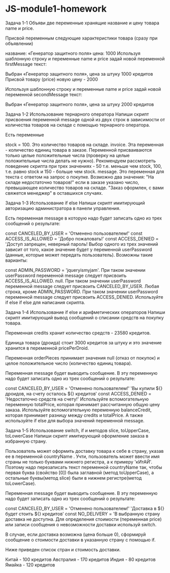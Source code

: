 # JS-module1-homework

Задача 1-1
Объяви две переменные хранящие название и цену товара name и price.

Присвой переменным следующие характеристики товара (сразу при объявлении)

название: «Генератор защитного поля»
цена: 1000
Используя шаблонную строку и переменные name и price задай новой переменной firstMessage текст:

Выбран «Генератор защитного поля», цена за штуку 1000 кредитов
Присвой товару (price) новую цену - 2000

Используя шаблонную строку и переменные name и price задай новой переменной secondMessage текст:

Выбран «Генератор защитного поля», цена за штуку 2000 кредитов

Задача 1-2
Использование тернарного оператора
Напиши скрипт присвоения переменной message одной из двух строк в зависимости от количества товаров на складе с помощью тернарного оператора.

Есть переменные

stock = 100. Это количество товаров на складе.
invoice. Эта переменная - количество единиц товара в заказе. Переменной присваиваются только целые положительные числа (проверку на целые положительные числа делать не нужно). Рекомендуем рассмотреть поведение скрипта при трех значениях - 50 т.е. меньше чем stock, 100, т.е. равно stock и 150 - больше чем stock.
message. Это переменная для текста с ответом на запрос о покупке. Возможно два значения:
"На складе недостаточно товаров!" если в заказе указано число, превышающее количество товаров на складе.
"Заказ оформлен, с вами свяжется менеджер" в оставшихся случаях.

Задача 1-3
Использование if else
Напиши скрипт имитирующий авторизацию администратора в панели управления.

Есть переменная message в которую надо будет записать одно из трех сообщений о результате:

const CANCELED_BY_USER = 'Отменено пользователем!'
const ACCESS_IS_ALLOWED = 'Добро пожаловать!'
const ACCESS_DENIED = 'Доступ запрещен, неверный пароль!
Выбор одного из трех значений зависит от того, какое значение будет у переменной userPassword (данные, которые может передать пользователь). Возможны такие варианты:

const ADMIN_PASSWORD = 'jqueryismyjam'. При таком значении userPassword переменной message следует присвоить ACCESS_IS_ALLOWED.
null. При таком значении userPassword переменной message следует присвоить CANCELED_BY_USER.
Любая строка, кроме ADMIN_PASSWORD. При таком значении userPassword переменной message следует присвоить ACCESS_DENIED.
Используйте if else if else для написания скрипта.

Задача 1-4
Использование if else и арифметических операторов
Напиши скрипт имитирующий вывод сообщений о списании средств на покупку товара.

Переменная credits хранит количество средств - 23580 кредитов.

Единица товара (дроида) стоит 3000 кредитов за штуку и это значение хранится в переменной pricePerDroid.

Переменная orderPieces принимает значения null (отказ от покупок) и целое положительное число (количество единиц товара).

Переменная message будет выводить сообщение. В эту переменную надо будет записать одно из трех сообщений о результате:

const CANCELED_BY_USER = 'Отменено пользователем!'
‛Вы купили ${} дроидов, на счету осталось ${} кредитов‛
const ACCESS_DENIED = 'Недостаточно средств на счету!'
Используйте вспомогательную переменную totalPrice, которая принимает рассчитанную общую цену заказа.
Используйте вспомогательную переменную balanceСredit, которая принимает разницу между credits и totalPrice.
А также используйте if else для выбора значений переменной message.

Задача 1-5
Использование switch, if и методов slice, toUpperCase, toLowerCase
Напиши скрипт имитирующий оформление заказа в избранную страну.

Пользователь может оформить доставку товара к себе в страну, указав ее в переменной countryName . Учти, пользователь может ввести имя страны не только буквами нижнего регистра, а к примеру 'кИтАЙ'. Поэтому надо перезаписать текст переменной countryName так, чтобы первая буква (свойство [0]) была заглавной (метод toUpperCase), а остальные буквы(метод slice) были в нижнем регистре(метод toLowerCase).

Переменная message будет выводить сообщение. В эту переменную надо будет записать одно из трех сообщений о результате:

const CANCELED_BY_USER = 'Отменено пользователем!'
‛Доставка в ${} будет стоить ${} кредитов‛
const NO_DELIVERY = 'В выбранную страну доставка не доступна.
Для определения стоимости (переменная price) или записи сообщения о невозможности доставки используй switch.

В случае, если доставка возможна (цена больше 0), сформируй сообщение о стоимости доставки в указанную страну с помощью if.

Ниже приведен список стран и стоимость доставки.

Китай - 100 кредитов
Австралия - 170 кредитов
Индия - 80 кредитов
Ямайка - 120 кредитов
